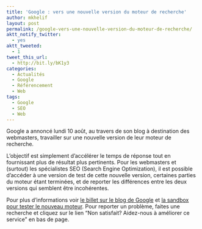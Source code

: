 ```yaml
---
title: 'Google : vers une nouvelle version du moteur de recherche'
author: mkhelif
layout: post
permalink: /google-vers-une-nouvelle-version-du-moteur-de-recherche/
aktt_notify_twitter:
  - yes
aktt_tweeted:
  - 1
tweet_this_url:
  - http://bit.ly/bK1y3
categories:
  - Actualités
  - Google
  - Référencement
  - Web
tags:
  - Google
  - SEO
  - Web
---
```

Google a annoncé lundi 10 août, au travers de son blog à destination des webmasters, travailler sur une nouvelle version de leur moteur de recherche.

L’objectif est simplement d’accélérer le temps de réponse tout en fournissant plus de résultat plus pertinents. Pour les webmasters et (surtout) les spécialistes SEO (Search Engine Optimization), il est possible d’accéder à une version de test de cette nouvelle version, certaines parties du moteur étant terminées, et de reporter les différences entre les deux versions qui semblent être incohérentes.

Pour plus d’informations voir <a href="http://googlewebmastercentral.blogspot.com/2009/08/help-test-some-next-generation.html" target="_blank">le billet sur le blog de Google</a> et <a href="http://www2.sandbox.google.com/" target="_blank">la sandbox pour tester le nouveau moteur</a>. Pour reporter un problème, faites une recherche et cliquez sur le lien “Non satisfait? Aidez-nous à améliorer ce service” en bas de page.